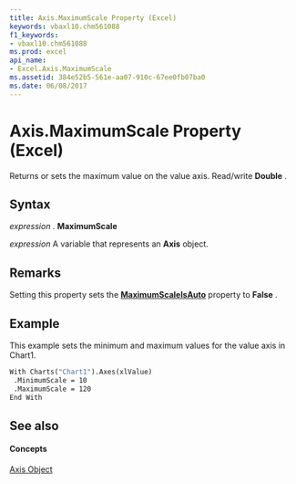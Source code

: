 ```yaml
---
title: Axis.MaximumScale Property (Excel)
keywords: vbaxl10.chm561088
f1_keywords:
- vbaxl10.chm561088
ms.prod: excel
api_name:
- Excel.Axis.MaximumScale
ms.assetid: 384e52b5-561e-aa07-910c-67ee0fb07ba0
ms.date: 06/08/2017
---
```



# Axis.MaximumScale Property (Excel)

Returns or sets the maximum value on the value axis. Read/write  **Double** .


## Syntax

 _expression_ . **MaximumScale**

 _expression_ A variable that represents an **Axis** object.


## Remarks

Setting this property sets the  **[MaximumScaleIsAuto](Excel.Axis.MaximumScaleIsAuto.md)** property to **False** .


## Example

This example sets the minimum and maximum values for the value axis in Chart1.


```vb
With Charts("Chart1").Axes(xlValue) 
 .MinimumScale = 10 
 .MaximumScale = 120 
End With
```


## See also


#### Concepts


[Axis Object](Excel.Axis(objec).md)

